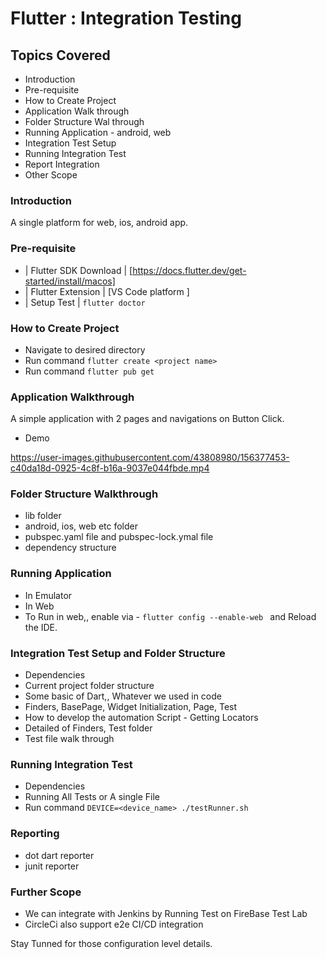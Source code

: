 # Flutter : Integration Testing

## Topics Covered
- Introduction
- Pre-requisite
- How to Create Project
- Application Walk through
- Folder Structure Wal through
- Running Application - android, web 
- Integration Test Setup
- Running Integration Test
- Report Integration
- Other Scope

### Introduction
 A single platform for web, ios, android app.

### Pre-requisite
- | Flutter SDK Download | [https://docs.flutter.dev/get-started/install/macos]
- | Flutter Extension | [VS Code platform ]
- | Setup Test | ````flutter doctor ````

### How to Create Project
- Navigate to desired directory
- Run command ````flutter create <project name> ````
- Run command ````flutter pub get ````

### Application Walkthrough
A simple application with 2 pages and navigations on Button Click.
 - Demo
 
 https://user-images.githubusercontent.com/43808980/156377453-c40da18d-0925-4c8f-b16a-9037e044fbde.mp4

 
### Folder Structure Walkthrough
 - lib folder
 - android, ios, web etc folder
 - pubspec.yaml file and pubspec-lock.ymal file
 - dependency structure


### Running Application
 - In Emulator
 - In Web 
 -    To Run in web,, enable via - ````flutter config --enable-web ````
      and Reload the IDE.

### Integration Test Setup and Folder Structure
 - Dependencies
 - Current project folder structure
 - Some basic of Dart,, Whatever we used in code
 - Finders, BasePage, Widget Initialization, Page, Test
 - How to develop the automation Script - Getting Locators
 - Detailed of Finders, Test folder
 - Test file walk through

### Running Integration Test
 - Dependencies
 - Running All Tests or A single File
 - Run command ```` DEVICE=<device_name> ./testRunner.sh  ````


 
### Reporting
 - dot dart reporter
 - junit reporter

### Further Scope
 - We can integrate with Jenkins by Running Test on FireBase Test Lab
 - CircleCi also support e2e CI/CD integration 

Stay Tunned for those configuration level details.




